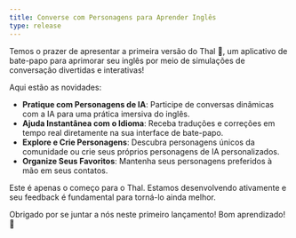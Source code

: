 ```yaml
---
title: Converse com Personagens para Aprender Inglês
type: release
---
```


Temos o prazer de apresentar a primeira versão do Thal 🐒, um aplicativo de bate-papo para aprimorar seu inglês por meio de simulações de conversação divertidas e interativas!

Aqui estão as novidades:

- **Pratique com Personagens de IA**: Participe de conversas dinâmicas com a IA para uma prática imersiva do inglês.
- **Ajuda Instantânea com o Idioma**: Receba traduções e correções em tempo real diretamente na sua interface de bate-papo.
- **Explore e Crie Personagens**: Descubra personagens únicos da comunidade ou crie seus próprios personagens de IA personalizados.
- **Organize Seus Favoritos**: Mantenha seus personagens preferidos à mão em seus contatos.

Este é apenas o começo para o Thal. Estamos desenvolvendo ativamente e seu feedback é fundamental para torná-lo ainda melhor.

Obrigado por se juntar a nós neste primeiro lançamento! Bom aprendizado! 🎉
